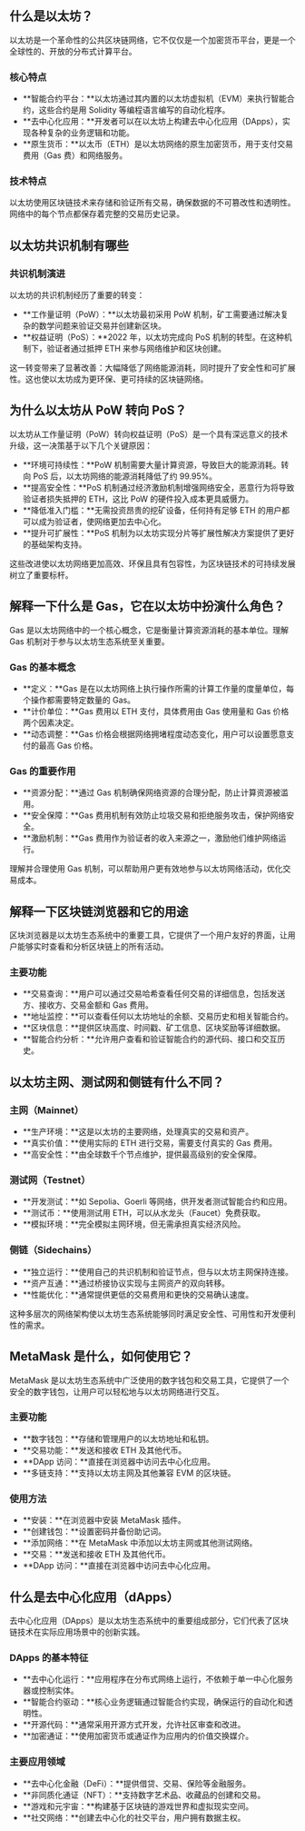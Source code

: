 ## 什么是以太坊？

以太坊是一个革命性的公共区块链网络，它不仅仅是一个加密货币平台，更是一个全球性的、开放的分布式计算平台。

### 核心特点

- **智能合约平台：**以太坊通过其内置的以太坊虚拟机（EVM）来执行智能合约，这些合约是用 Solidity 等编程语言编写的自动化程序。
- **去中心化应用：**开发者可以在以太坊上构建去中心化应用（DApps），实现各种复杂的业务逻辑和功能。
- **原生货币：**以太币（ETH）是以太坊网络的原生加密货币，用于支付交易费用（Gas 费）和网络服务。

### 技术特点

以太坊使用区块链技术来存储和验证所有交易，确保数据的不可篡改性和透明性。网络中的每个节点都保存着完整的交易历史记录。

## 以太坊共识机制有哪些

### 共识机制演进

以太坊的共识机制经历了重要的转变：

- **工作量证明（PoW）：**以太坊最初采用 PoW 机制，矿工需要通过解决复杂的数学问题来验证交易并创建新区块。
- **权益证明（PoS）：**2022 年，以太坊完成向 PoS 机制的转型。在这种机制下，验证者通过抵押 ETH 来参与网络维护和区块创建。

这一转变带来了显著改善：大幅降低了网络能源消耗，同时提升了安全性和可扩展性。这也使以太坊成为更环保、更可持续的区块链网络。

## 为什么以太坊从 PoW 转向 PoS？

以太坊从工作量证明（PoW）转向权益证明（PoS）是一个具有深远意义的技术升级，这一决策基于以下几个关键原因：

- **环境可持续性：**PoW 机制需要大量计算资源，导致巨大的能源消耗。转向 PoS 后，以太坊网络的能源消耗降低了约 99.95%。
- **提高安全性：**PoS 机制通过经济激励机制增强网络安全，恶意行为将导致验证者损失抵押的 ETH，这比 PoW 的硬件投入成本更具威慑力。
- **降低准入门槛：**无需投资昂贵的挖矿设备，任何持有足够 ETH 的用户都可以成为验证者，使网络更加去中心化。
- **提升可扩展性：**PoS 机制为以太坊实现分片等扩展性解决方案提供了更好的基础架构支持。

这些改进使以太坊网络更加高效、环保且具有包容性，为区块链技术的可持续发展树立了重要标杆。

## 解释一下什么是 Gas，它在以太坊中扮演什么角色？

Gas 是以太坊网络中的一个核心概念，它是衡量计算资源消耗的基本单位。理解 Gas 机制对于参与以太坊生态系统至关重要。

### Gas 的基本概念

- **定义：**Gas 是在以太坊网络上执行操作所需的计算工作量的度量单位，每个操作都需要特定数量的 Gas。
- **计价单位：**Gas 费用以 ETH 支付，具体费用由 Gas 使用量和 Gas 价格两个因素决定。
- **动态调整：**Gas 价格会根据网络拥堵程度动态变化，用户可以设置愿意支付的最高 Gas 价格。

### Gas 的重要作用

- **资源分配：**通过 Gas 机制确保网络资源的合理分配，防止计算资源被滥用。
- **安全保障：**Gas 费用机制有效防止垃圾交易和拒绝服务攻击，保护网络安全。
- **激励机制：**Gas 费用作为验证者的收入来源之一，激励他们维护网络运行。

理解并合理使用 Gas 机制，可以帮助用户更有效地参与以太坊网络活动，优化交易成本。

## 解释一下区块链浏览器和它的用途

区块浏览器是以太坊生态系统中的重要工具，它提供了一个用户友好的界面，让用户能够实时查看和分析区块链上的所有活动。

### 主要功能

- **交易查询：**用户可以通过交易哈希查看任何交易的详细信息，包括发送方、接收方、交易金额和 Gas 费用。
- **地址监控：**可以查看任何以太坊地址的余额、交易历史和相关智能合约。
- **区块信息：**提供区块高度、时间戳、矿工信息、区块奖励等详细数据。
- **智能合约分析：**允许用户查看和验证智能合约的源代码、接口和交互历史。

## 以太坊主网、测试网和侧链有什么不同？

### 主网（Mainnet）

- **生产环境：**这是以太坊的主要网络，处理真实的交易和资产。
- **真实价值：**使用实际的 ETH 进行交易，需要支付真实的 Gas 费用。
- **高安全性：**由全球数千个节点维护，提供最高级别的安全保障。

### 测试网（Testnet）

- **开发测试：**如 Sepolia、Goerli 等网络，供开发者测试智能合约和应用。
- **测试币：**使用测试用 ETH，可以从水龙头（Faucet）免费获取。
- **模拟环境：**完全模拟主网环境，但无需承担真实经济风险。

### 侧链（Sidechains）

- **独立运行：**使用自己的共识机制和验证节点，但与以太坊主网保持连接。
- **资产互通：**通过桥接协议实现与主网资产的双向转移。
- **性能优化：**通常提供更低的交易费用和更快的交易确认速度。

这种多层次的网络架构使以太坊生态系统能够同时满足安全性、可用性和开发便利性的需求。

## MetaMask 是什么，如何使用它？

MetaMask 是以太坊生态系统中广泛使用的数字钱包和交易工具，它提供了一个安全的数字钱包，让用户可以轻松地与以太坊网络进行交互。

### 主要功能

- **数字钱包：**存储和管理用户的以太坊地址和私钥。
- **交易功能：**发送和接收 ETH 及其他代币。
- **DApp 访问：**直接在浏览器中访问去中心化应用。
- **多链支持：**支持以太坊主网及其他兼容 EVM 的区块链。

### 使用方法

- **安装：**在浏览器中安装 MetaMask 插件。
- **创建钱包：**设置密码并备份助记词。
- **添加网络：**在 MetaMask 中添加以太坊主网或其他测试网络。
- **交易：**发送和接收 ETH 及其他代币。
- **DApp 访问：**直接在浏览器中访问去中心化应用。

## 什么是去中心化应用（dApps）

去中心化应用（DApps）是以太坊生态系统中的重要组成部分，它们代表了区块链技术在实际应用场景中的创新实践。

### DApps 的基本特征

- **去中心化运行：**应用程序在分布式网络上运行，不依赖于单一中心化服务器或控制实体。
- **智能合约驱动：**核心业务逻辑通过智能合约实现，确保运行的自动化和透明性。
- **开源代码：**通常采用开源方式开发，允许社区审查和改进。
- **加密通证：**使用加密货币或通证作为应用内的价值交换媒介。

### 主要应用领域

- **去中心化金融（DeFi）：**提供借贷、交易、保险等金融服务。
- **非同质化通证（NFT）：**支持数字艺术品、收藏品的创建和交易。
- **游戏和元宇宙：**构建基于区块链的游戏世界和虚拟现实空间。
- **社交网络：**创建去中心化的社交平台，用户拥有数据主权。
